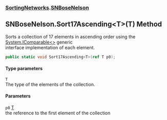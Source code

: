 ### [SortingNetworks](./SortingNetworks.md 'SortingNetworks').[SNBoseNelson](./SortingNetworks-SNBoseNelson.md 'SortingNetworks.SNBoseNelson')
## SNBoseNelson.Sort17Ascending&lt;T&gt;(T) Method
Sorts a collection of 17 elements in ascending order using the [System.IComparable&lt;&gt;](https://docs.microsoft.com/en-us/dotnet/api/System.IComparable-1 'System.IComparable`1') generic  
interface implementation of each element.  
```csharp
public static void Sort17Ascending<T>(ref T p0);
```
#### Type parameters
<a name='SortingNetworks-SNBoseNelson-Sort17Ascending-T-(T)-T'></a>
`T`  
The type of the elements of the collection.  
  
#### Parameters
<a name='SortingNetworks-SNBoseNelson-Sort17Ascending-T-(T)-p0'></a>
`p0` [T](#SortingNetworks-SNBoseNelson-Sort17Ascending-T-(T)-T 'SortingNetworks.SNBoseNelson.Sort17Ascending&lt;T&gt;(T).T')  
the reference to the first element of the collection  
  

